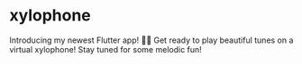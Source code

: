 # xylophone

Introducing my newest Flutter app! 🎵📱 Get ready to play beautiful tunes on a virtual xylophone! Stay tuned for some melodic fun!
![]()

